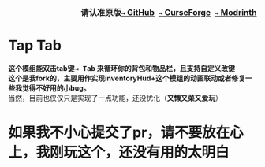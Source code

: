 ### <p align=right>请认准原版[`→` GitHub](https://github.com/KessokuTeaTime/Tap-Tab)&ensp;[`→` CurseForge](https://www.curseforge.com/minecraft/mc-mods/tap-tab)&ensp;[`→` Modrinth](https://modrinth.com/mod/tap-tab)</p>

# Tap Tab

**这个模组能双击tab键<kbd>⇥ Tab</kbd> 来循环你的背包和物品栏，且支持自定义改键**  
**这个是我fork的，主要用作实现inventoryHud+这个模组的动画联动或者修复一些我觉得不好用的小bug。**  
当然，目前也仅仅只是实现了一点功能，还没优化（**又懒又菜又爱玩**）
# 如果我不小心提交了pr，请不要放在心上，我刚玩这个，还没有用的太明白
